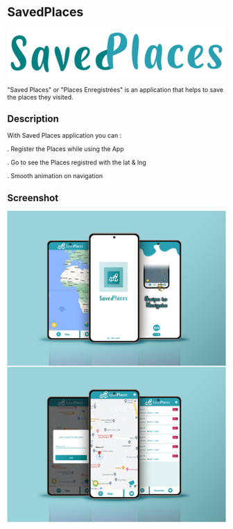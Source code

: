 # SavedPlaces

<img src="/saved.png"/>

"Saved Places" or "Places Enregistrées" is an application that helps to save the places they visited.

## Description

With Saved Places application you can :

. Register the Places while using the App

. Go to see the Places registred with the lat & lng

. Smooth animation on navigation

## Screenshot

<img src="/saved1.png"/>

<img src="/saved2.png"/>

